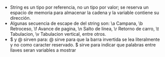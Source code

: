 - String es un tipo por referencia, no un tipo por valor; se reserva un espacio de memoria para almacenar la cadena y la variable contiene su dirección.
- Algunas secuencia de escape de del string son: \a Campana, \b Retroceso, \f Avance de pagina, \n Salto de linea, \r Retorno de carro, \t Tabulacion, \v Tabulacion vertical, entre otros.
- $ y @ sirven para: @ sirve para que la barra invertida se lea literalmente y no como caracter reservado. $ sirve para indicar que palabras entre llaves seran variables a mostrar
